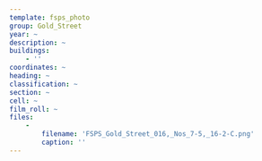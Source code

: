 ```yaml
---
template: fsps_photo
group: Gold_Street
year: ~
description: ~
buildings:
    - ''
coordinates: ~
heading: ~
classification: ~
section: ~
cell: ~
film_roll: ~
files:
    -
        filename: 'FSPS_Gold_Street_016,_Nos_7-5,_16-2-C.png'
        caption: ''
---
```

